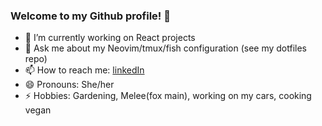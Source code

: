 ### Welcome to my Github profile! 👋

- 🔭 I’m currently working on React projects
- 💬 Ask me about my Neovim/tmux/fish configuration (see my dotfiles repo)
- 📫 How to reach me: [linkedIn](https://www.linkedin.com/in/lakeisha-p-1a515933/)
- 😄 Pronouns: She/her
- ⚡ Hobbies: Gardening, Melee(fox main), working on my cars, cooking vegan

<!--
**1ak31sha/1ak31sha** is a ✨ _special_ ✨ repository because its `README.md` (this file) appears on your GitHub profile.

Here are some ideas to get you started:

- 🔭 I’m currently working on ...
- 🌱 I’m currently learning ...
- 👯 I’m looking to collaborate on ...
- 🤔 I’m looking for help with ...
- 💬 Ask me about ...
- 📫 How to reach me: ...
- 😄 Pronouns: ...
- ⚡ Fun fact: ...
-->
